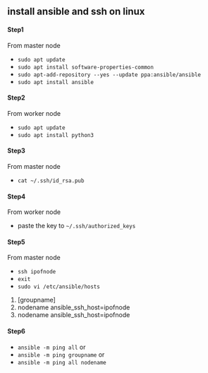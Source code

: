 ## install ansible and ssh on linux

#### Step1
From master node
* `sudo apt update`
* `sudo apt install software-properties-common`
* `sudo apt-add-repository --yes --update ppa:ansible/ansible`
* `sudo apt install ansible`

#### Step2
From worker node
* `sudo apt update`
* `sudo apt install python3`

#### Step3
From master node
* `cat ~/.ssh/id_rsa.pub`

#### Step4
From worker node
* paste the key to `~/.ssh/authorized_keys`

#### Step5
From master node
* `ssh ipofnode`
* `exit`
* `sudo vi /etc/ansible/hosts`
1. [groupname]
2. nodename ansible_ssh_host=ipofnode
3. nodename ansible_ssh_host=ipofnode

#### Step6
* `ansible -m ping all`
or
* `ansible -m ping groupname`
or
* `ansible -m ping all nodename`
